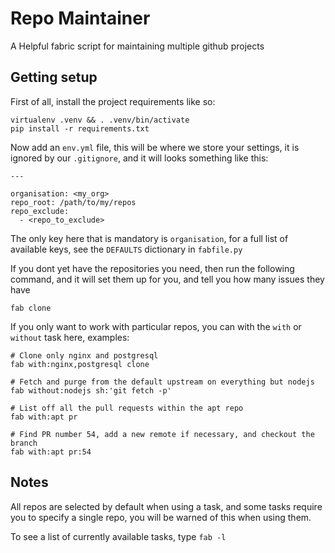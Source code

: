 # Repo Maintainer

A Helpful fabric script for maintaining multiple github projects


## Getting setup

First of all, install the project requirements like so:

    virtualenv .venv && . .venv/bin/activate
    pip install -r requirements.txt

Now add an `env.yml` file, this will be where we store your settings, it is
ignored by our `.gitignore`, and it will looks something like this:

    ---

    organisation: <my_org>
    repo_root: /path/to/my/repos
    repo_exclude:
      - <repo_to_exclude>

The only key here that is mandatory is `organisation`, for a full list of
available keys, see the `DEFAULTS` dictionary in `fabfile.py`

If you dont yet have the repositories you need, then run the following command,
and it will set them up for you, and tell you how many issues they have

    fab clone

If you only want to work with particular repos, you can with the `with` or
`without` task here, examples:

    # Clone only nginx and postgresql
    fab with:nginx,postgresql clone

    # Fetch and purge from the default upstream on everything but nodejs
    fab without:nodejs sh:'git fetch -p'

    # List off all the pull requests within the apt repo
    fab with:apt pr

    # Find PR number 54, add a new remote if necessary, and checkout the branch
    fab with:apt pr:54

## Notes

All repos are selected by default when using a task, and some tasks require
you to specify a single repo, you will be warned of this when using them.

To see a list of currently available tasks, type `fab -l`

